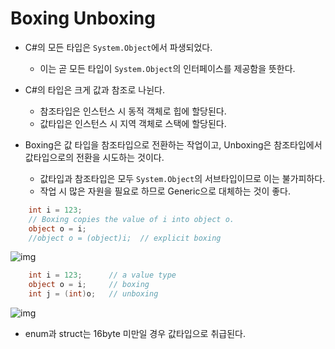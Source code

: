 # Boxing Unboxing

- C#의 모든 타입은 `System.Object`에서 파생되었다.
  - 이는 곧 모든 타입이 `System.Object`의 인터페이스를 제공함을 뜻한다.
  
- C#의 타입은 크게 값과 참조로 나뉜다.
  - 참조타입은 인스턴스 시 동적 객체로 힙에 할당된다.
  - 값타입은 인스턴스 시 지역 객체로 스택에 할당된다.


- Boxing은 값 타입을 참조타입으로 전환하는 작업이고, Unboxing은 참조타입에서 값타입으로의 전환을 시도하는 것이다.
  - 값타입과 참조타입은 모두 `System.Object`의 서브타입이므로 이는 불가피하다.
  - 작업 시 많은 자원을 필요로 하므로 Generic으로 대체하는 것이 좋다.
  
``` C#
	int i = 123;
	// Boxing copies the value of i into object o.
	object o = i;
	//object o = (object)i;  // explicit boxing
```
![img](https://docs.microsoft.com/en-us/dotnet/csharp/programming-guide/types/media/boxing-and-unboxing/boxing-operation-i-o-variables.gif)

``` C#
	int i = 123;      // a value type
	object o = i;     // boxing
	int j = (int)o;   // unboxing
```
![img](https://docs.microsoft.com/en-us/dotnet/csharp/programming-guide/types/media/boxing-and-unboxing/unboxing-conversion-operation.gif)

- enum과 struct는 16byte 미만일 경우 값타입으로 취급된다.